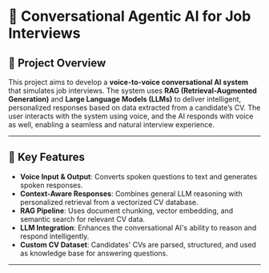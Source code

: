 # 🤖 Conversational Agentic AI for Job Interviews

## 📌 Project Overview
This project aims to develop a **voice-to-voice conversational AI system** that simulates job interviews. The system uses **RAG (Retrieval-Augmented Generation)** and **Large Language Models (LLMs)** to deliver intelligent, personalized responses based on data extracted from a candidate’s CV. The user interacts with the system using voice, and the AI responds with voice as well, enabling a seamless and natural interview experience.

---

## 🧠 Key Features
- **Voice Input & Output**: Converts spoken questions to text and generates spoken responses.
- **Context-Aware Responses**: Combines general LLM reasoning with personalized retrieval from a vectorized CV database.
- **RAG Pipeline**: Uses document chunking, vector embedding, and semantic search for relevant CV data.
- **LLM Integration**: Enhances the conversational AI's ability to reason and respond intelligently.
- **Custom CV Dataset**: Candidates' CVs are parsed, structured, and used as knowledge base for answering questions.

---
